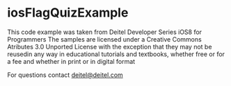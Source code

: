 # iosFlagQuizExample

This code example was taken from Deitel Developer Series iOS8 for Programmers The samples are licensed under a Creative Commons Atributes 3.0 Unported License with the exception that they may not be reusedin any way in educational tutorials and textbooks, whether free or for a fee and whether in print or in digital format

For questions contact deitel@deitel.com
